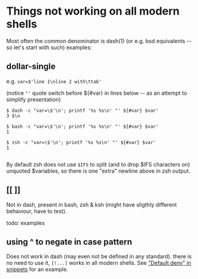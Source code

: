 
Things not working on all modern shells
=======================================

Most often the common denominator is dash(1) (or e.g. bsd equivalents
-- so let's start with such) examples:

dollar-single
-------------

e.g. `var=$'line 1\nline 2 with\ttab'`

(notice `"'` quote switch before ${#var} in lines below
 -- as an attempt to simplify presentation)

    $ dash -c "var=\$'\n'; printf '%s %s\n' "' ${#var} $var'
    3 $\n

    $ bash -c "var=\$'\n'; printf '%s %s\n' "' ${#var} $var'
    1

    $ zsh -c "var=\$'\n'; printf '%s %s\n' "' ${#var} $var'
    1
     

By default zsh does not use `$IFS` to split (and to drop $IFS characters on)
unquoted $variables, so there is one "extra" newline above in zsh output.

[[ ]]
-----

Not in dash, present in bash, zsh & ksh (might have sligthly different
behaviour, have to test).

todo: examples


using ^ to negate in case pattern
---------------------------------

Does not work in dash (may even not be defined in any standard). there
is no need to use it, `[!...]` works in all modern shells. See
["Default deny" in snippets](snippets.md#default-deny---everything-not-explicitly-permitted-is-forbidden)
for an example.
